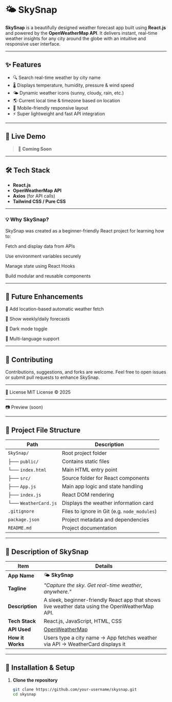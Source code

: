   
# 🌤️ SkySnap

**SkySnap** is a beautifully designed weather forecast app built using **React.js** and powered by the **OpenWeatherMap API**. It delivers instant, real-time weather insights for any city around the globe with an intuitive and responsive user interface.

---

## ✨ Features

- 🔍 Search real-time weather by city name
- 🌡️ Displays temperature, humidity, pressure & wind speed
- 🌤️ Dynamic weather icons (sunny, cloudy, rain, etc.)
- 🌎 Current local time & timezone based on location
- 📱 Mobile-friendly responsive layout
- ⚡ Super lightweight and fast API integration

---

## 🚀 Live Demo

> 🔗 **Coming Soon** 

---

## 🛠️ Tech Stack

- **React.js**
- **OpenWeatherMap API**
- **Axios** (for API calls)
- **Tailwind CSS / Pure CSS**

---

### 💡 Why SkySnap?
SkySnap was created as a beginner-friendly React project for learning how to:

Fetch and display data from APIs

Use environment variables securely

Manage state using React Hooks

Build modular and reusable components

---

## 🧠 Future Enhancements
🔔 Add location-based automatic weather fetch

📅 Show weekly/daily forecasts

🌙 Dark mode toggle

💬 Multi-language support

--- 

## 🤝 Contributing

Contributions, suggestions, and forks are welcome. Feel free to open issues or submit pull requests to enhance SkySnap.

---

📄 License
MIT License
© 2025 

---
📷 Preview (soon)




---
##  📁 Project File Structure

 | Path                 | Description                                  |
| -------------------- | -------------------------------------------- |
| `SkySnap/`           | Root project folder                          |
| ├── `public/`        | Contains static files                        |
| └── `index.html`     | Main HTML entry point                        |
| ├── `src/`           | Source folder for React components           |
| ├── `App.js`         | Main app logic and state handling            |
| ├── `index.js`       | React DOM rendering                          |
| └── `WeatherCard.js` | Displays the weather information card        |
| `.gitignore`         | Files to ignore in Git (e.g. `node_modules`) |
| `package.json`       | Project metadata and dependencies            |
| `README.md`          | Project documentation                        |


---
## 📝 Description of SkySnap

| Item             | Details                                                                                         |
| ---------------- | ----------------------------------------------------------------------------------------------- |
| **App Name**     | 🌤️ **SkySnap**                                                                                 |
| **Tagline**      | *"Capture the sky. Get real-time weather, anywhere."*                                           |
| **Description**  | A sleek, beginner-friendly React app that shows live weather data using the OpenWeatherMap API. |
| **Tech Stack**   | React.js, JavaScript, HTML, CSS                                                                 |
| **API Used**     | [OpenWeatherMap](https://openweathermap.org/api)                                                |
| **How it Works** | Users type a city name → App fetches weather via API → WeatherCard displays it                  |


---


## 🧩 Installation & Setup

1. **Clone the repository**
   ```bash
   git clone https://github.com/your-username/skysnap.git
   cd skysnap
